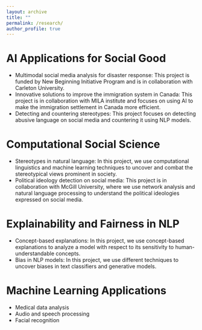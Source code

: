 ```yaml
---
layout: archive
title: ""
permalink: /research/
author_profile: true
---
```



# AI Applications for Social Good
  - Multimodal social media analysis for disaster response: This project is funded by New Beginning Initiative Program and is in collaboration with Carleton University. 
  - Innovative solutions to improve the immigration system in Canada: This project is in collaboration with MILA institute and focuses on using AI to make the immigration settlement in Canada more efficient. 
  - Detecting and countering stereotypes: This project focuses on detecting abusive language on social media and countering it using NLP models.  
# Computational Social Science
  - Stereotypes in natural language: In this project, we use computational linguistics and machine learning techniques to uncover and combat the stereotypical views prominent in society. 
  - Political ideology detection on social media: This project is in collaboration with McGill University, where we use network analysis and natural language processing to understand the political ideologies expressed on social media. 
# Explainability and Fairness in NLP
  - Concept-based explanations: In this project, we use concept-based explanations to analyze a model with respect to its sensitivity to human-understandable concepts. 
  - Bias in NLP models: In this project, we use different techniques to uncover biases in text classifiers and generative models. 
# Machine Learning Applications
  - Medical data analysis
  - Audio and speech processing
  - Facial recognition 
